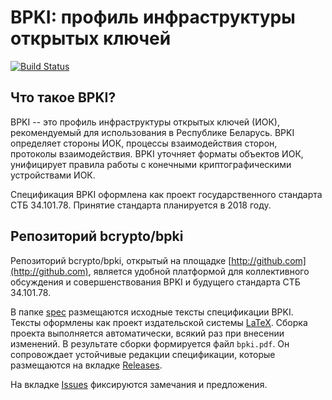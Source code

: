 BPKI: профиль инфраструктуры открытых ключей
============================================

[![Build Status](https://travis-ci.org/bcrypto/bpki.svg?branch=master)](https://travis-ci.org/bcrypto/bpki)

Что такое BPKI?
---------------

BPKI -- это профиль инфраструктуры открытых ключей (ИОК), рекомендуемый 
для использования в Республике Беларусь. BPKI определяет стороны ИОК, 
процессы взаимодействия сторон, протоколы взаимодействия. BPKI уточняет 
форматы объектов ИОК, унифицирует правила работы с конечными 
криптографическими устройствами ИОК.

Спецификация BPKI оформлена как проект государственного стандарта
СТБ 34.101.78. Принятие стандарта планируется в 2018 году.

Репозиторий bcrypto/bpki
------------------------

Репозиторий bcrypto/bpki, открытый на площадке
[http://github.com](http://github.com), является удобной платформой для
коллективного обсуждения и совершенствования BPKI и будущего стандарта СТБ
34.101.78.

В папке [spec](spec) размещаются исходные тексты спецификации BPKI. Тексты
оформлены как проект издательской системы
[LaTeX](https://ru.wikipedia.org/wiki/LaTeX). Сборка проекта выполняется
автоматически, всякий раз при внесении изменений.  В результате сборки
формируется файл `bpki.pdf`. Он сопровождает устойчивые редакции
спецификации, которые размещаются на вкладке
[Releases](https://github.com/bcrypto/bpki/releases).

На вкладке [Issues](https://github.com/bcrypto/bpki/issues)
фиксируются замечания и предложения.


